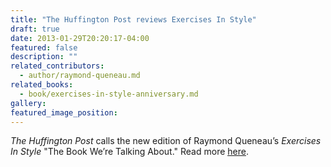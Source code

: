 ```yaml
---
title: "The Huffington Post reviews Exercises In Style"
draft: true
date: 2013-01-29T20:20:17-04:00
featured: false
description: ""
related_contributors:
  - author/raymond-queneau.md
related_books:
  - book/exercises-in-style-anniversary.md
gallery:
featured_image_position: 
---
```


_The Huffington Post_ calls the new edition of Raymond Queneau’s _Exercises In Style_ "The Book We’re Talking About." Read more [<u>here</u>](http://www.huffingtonpost.com/2013/01/25/exercises-in-style-65th-queneau_n_2554174.html).


